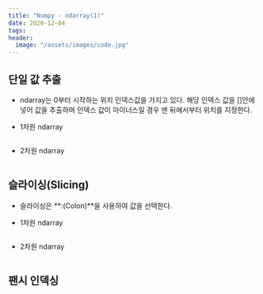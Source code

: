 ```yaml
---
title: "Numpy - ndarray(1)"
date: 2020-12-04
tags:
header:
  image: "/assets/images/code.jpg"
---
```


## 단일 값 추출

* ndarray는 0부터 시작하는 위치 인덱스값을 가지고 있다. 해당 인덱스 값을 []안에 넣어 값을 추출하며 인덱스 값이 마이너스일 경우 맨 뒤에서부터 위치를 지정한다.

* 1차원 ndarray

<img src="{{ site.url }}{{ site.baseurl }}/assets/images/numpy_ndarray15.png" alt="">

* 2차원 ndarray

<img src="{{ site.url }}{{ site.baseurl }}/assets/images/numpy_ndarray16.png" alt="">



## 슬라이싱(Slicing)

* 슬라이싱은 **:(Colon)**을 사용하여 값을 선택한다.

* 1차원 ndarray

<img src="{{ site.url }}{{ site.baseurl }}/assets/images/numpy_ndarray17.png" alt="">

* 2차원 ndarray

<img src="{{ site.url }}{{ site.baseurl }}/assets/images/numpy_ndarray18.png" alt="">



## 팬시 인덱싱